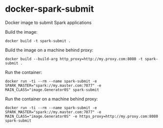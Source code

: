# docker-spark-submit
Docker image to submit Spark applications

Build the image:
```
docker build -t spark-submit .
```
Build the image on a machine behind proxy:
```
docker build --build-arg http_proxy=http://my.proxy.com:8080 -t spark-submit .
```
Run the container:
```
docker run -ti --rm --name spark-submit -e SPARK_MASTER="spark://my.master.com:7077" -e MAIN_CLASS="image.Generator0S" spark-submit
```
Run the container on a machine behind proxy:
```
docker run -ti --rm --name spark-submit -e SPARK_MASTER="spark://my.master.com:7077" -e MAIN_CLASS="image.Generator0S" -e https_proxy=http://my.proxy.com:8080 spark-submit
```
